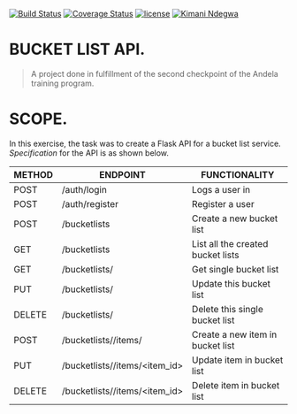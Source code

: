 [![Build Status](https://travis-ci.org/andela-kndegwa/CP2.svg?branch=feature-review)](https://travis-ci.org/andela-kndegwa/CP2)
[![Coverage Status](https://coveralls.io/repos/github/andela-kndegwa/CP2/badge.svg?branch=feature-review)](https://coveralls.io/github/andela-kndegwa/CP2?branch=feature-review)
[![license](https://img.shields.io/github/license/mashape/apistatus.svg?maxAge=2592000)]()
[![Kimani Ndegwa](https://img.shields.io/badge/Kimani%20Ndegwa-SecondCheckpoint-orange.svg)]()

# BUCKET LIST API.

>A project done in fulfillment of the second checkpoint of the Andela training program.

# SCOPE.

In this exercise, the task was to create a Flask API for a bucket list service. *Specification* for the API is as shown below.

METHOD | ENDPOINT | FUNCTIONALITY
--- | --- | ---
POST| /auth/login | Logs a user in
POST | /auth/register | Register a user
POST| /bucketlists| Create a new bucket list
GET|  /bucketlists | List all the created bucket lists
GET|  /bucketlists/<id>| Get single bucket list
PUT| /bucketlists/<id>| Update this bucket list
DELETE | /bucketlists/<id>| Delete this single bucket list
POST| /bucketlists/<id>/items/| Create a new item in bucket list
PUT |/bucketlists/<id>/items/<item_id>|Update item in bucket list
DELETE | /bucketlists/<id>/items/<item_id> | Delete item in bucket list